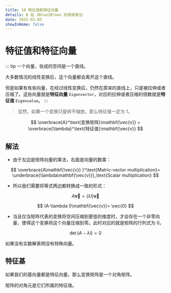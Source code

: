 ```yaml
---
title: 10 特征值和特征向量
details: B 站 3Blue1Brown 的视频笔记
date: 2025-02-03
showInHome: false
---
```


# 特征值和特征向量

::: tip
一个向量，张成的空间是一个直线。

大多数情况的线性变换后，这个向量都会离开这个直线。

但是如果有有些向量，在经过线性变换后，仍然在原来的直线上，只是被拉伸或者压缩了。这些向量就是**特征向量** `Eigenvector`，对应的拉伸或者压缩的倍数就是**特征值** `Eigenvalue`。
:::

> 显然，如果一个变换只旋转不缩放，那么特征值一定为 1。

$$
\overbrace{A}^\text{变换矩阵}\mathbf{\vec{v}} = \overbrace{\lambda}^\text{特征值}\mathbf{\vec{v}}
$$

## 解法

- 由于左边是矩阵向量的乘法，右面是向量的数乘：

$$
\overbrace{A\mathbf{\vec{v}} }^\text{Matric-vector multiplication}= \underbrace{\lambda\mathbf{\vec{v}}}_\text{Scalar multiplication}
$$

- 所以我们需要将等式两边都转换成一致的形式：

$$
A\mathbf{\vec{v}}=(\lambda I)\mathbf{\vec{v}}
$$

$$
(A-\lambda I)\mathbf{\vec{v}}= \vec{0}
$$

- 当且仅当矩阵代表的变换将空间压缩到更低的维度时，才会存在一个非零向量，使得这个变换将这个向量压缩到零。此时对应的就是矩阵的行列式为 0。

$$
\det(A-\lambda I)=0
$$

如果没有实数解表明没有特殊向量。

## 特征基

如果我们的基向量都是特征向量，那么变换矩阵是一个对角矩阵。

矩阵的对角元是它们所属的特征值。
